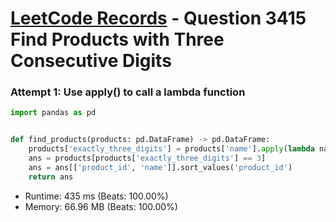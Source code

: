 # [LeetCode Records](../../README.md) - Question 3415 Find Products with Three Consecutive Digits

### Attempt 1: Use apply() to call a lambda function
```py
import pandas as pd


def find_products(products: pd.DataFrame) -> pd.DataFrame:
    products['exactly_three_digits'] = products['name'].apply(lambda name: sum(ch.isdigit() for ch in name))
    ans = products[products['exactly_three_digits'] == 3]
    ans = ans[['product_id', 'name']].sort_values('product_id')
    return ans
```
- Runtime: 435 ms (Beats: 100.00%)
- Memory: 66.96 MB (Beats: 100.00%)

<br>
